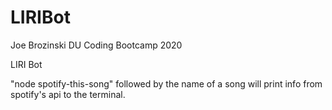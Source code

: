# LIRIBot
Joe Brozinski
DU Coding Bootcamp 2020

LIRI Bot

"node spotify-this-song" followed by the name of a song will print info from spotify's api to the terminal.